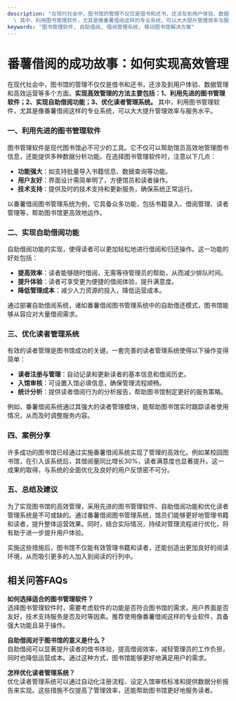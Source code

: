 ```yaml
---
description: "在现代社会中，图书馆的管理不仅仅是借书和还书，还涉及到用户体验、数据管理和高效运营等多个方面。**实现高效管理的方法主要包括：1、利用先进的图书管理软件；2、实现自助借阅功能；3、优化读者管理系统。**\
  \ 其中，利用图书管理软件，尤其是像番薯借阅这样的专业系统，可以大大提升管理效率与服务水平。"
keywords: "图书管理软件, 自助借阅, 借阅管理系统, 移动图书馆解决方案"
---
```

# 番薯借阅的成功故事：如何实现高效管理

在现代社会中，图书馆的管理不仅仅是借书和还书，还涉及到用户体验、数据管理和高效运营等多个方面。**实现高效管理的方法主要包括：1、利用先进的图书管理软件；2、实现自助借阅功能；3、优化读者管理系统。** 其中，利用图书管理软件，尤其是像番薯借阅这样的专业系统，可以大大提升管理效率与服务水平。

### 一、利用先进的图书管理软件

图书管理软件是现代图书馆必不可少的工具。它不仅可以帮助馆员高效地管理图书信息，还能提供多种数据分析功能。在选择图书管理软件时，注意以下几点：

- **功能强大**：如支持批量导入书籍信息、数据查询等功能。
- **用户友好**：界面设计需简单明了，方便馆员和读者操作。
- **技术支持**：提供及时的技术支持和更新服务，确保系统正常运行。

以番薯借阅图书管理系统为例，它具备众多功能，包括书籍录入、借阅管理、读者管理等，帮助图书馆更高效地运作。

### 二、实现自助借阅功能

自助借阅功能的实现，使得读者可以更加轻松地进行借阅和归还操作。这一功能的好处包括：

- **提高效率**：读者能够随时借阅，无需等待管理员的帮助，从而减少排队时间。
- **提升体验**：读者可享受更为便捷的借阅体验，提升满意度。
- **降低管理成本**：减少人力资源的投入，降低运营成本。

通过部署自助借阅系统，诸如番薯借阅图书管理系统中的自助借还模式，图书馆能够从容应对大量借阅需求。

### 三、优化读者管理系统

有效的读者管理是图书馆成功的关键。一套完善的读者管理系统使得以下操作变得简单：

- **读者注册与管理**：自动记录和更新读者的基本信息和借阅历史。
- **入馆审核**：可设置入馆必填信息，确保管理流程顺畅。
- **统计分析**：提供读者借阅行为的分析报告，帮助图书馆制定更好的服务策略。

例如，番薯借阅系统通过其强大的读者管理模块，能帮助图书馆实时跟踪读者使用情况，从而及时调整服务内容。

### 四、案例分享

许多成功的图书馆已经通过实施番薯借阅系统实现了管理的高效化。例如某校园图书馆，在引入该系统后，其借阅量同比增长30%，读者满意度也显著提升。这一成果的取得，与系统的全面优化及良好的用户反馈密不可分。

### 五、总结及建议

为了实现图书馆的高效管理，采用先进的图书管理软件、自助借阅功能和优化读者管理系统是不可或缺的。通过番薯借阅图书管理系统，馆员们能够更好地管理书籍和读者，提升整体运营效果。同时，结合实际情况，持续对管理流程进行优化，将有助于进一步提升用户体验。

实施这些措施后，图书馆不仅能有效管理书籍和读者，还能创造出更加良好的阅读环境，从而吸引更多的人加入到阅读的行列中。

## 相关问答FAQs

**如何选择适合的图书管理软件？**  
选择图书管理软件时，需要考虑软件的功能是否符合图书馆的需求，用户界面是否友好，技术支持服务是否及时等因素。推荐使用像番薯借阅这样的专业软件，具备强大功能且易于操作。

**自助借阅对于图书馆的意义是什么？**  
自助借阅可以显著提升读者的借书体验，提高借阅效率，减轻管理员的工作负担，同时也降低运营成本。通过这种方式，图书馆能够更好地满足用户的需求。

**怎样优化读者管理系统？**  
优化读者管理系统可以通过自动化注册流程、设定入馆审核标准和提供数据分析报告来实现。这些措施不仅提高了管理效率，还能帮助图书馆更好地服务读者。
